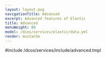 ```yaml
---
layout: layout.pug
navigationTitle: Advanced
excerpt: Advanced features of Elastic
title: Advanced
menuWeight: 80
model: /dcos/services/elastic/data.yml
render: mustache
---
```


#include /dcos/services/include/advanced.tmpl
